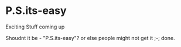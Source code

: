 # P.S.its-easy

Exciting Stuff coming up

Shoudnt it be - "P.S.its-easy"? or else people might not get it ;-;
done.
